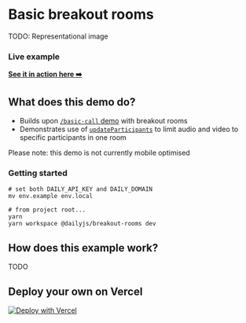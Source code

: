 # Basic breakout rooms

TODO: Representational image

### Live example

**[See it in action here ➡️](https://dailyjs-breakout.vercel.app)**

## What does this demo do?

- Builds upon [`/basic-call` demo](../basic-call) with breakout rooms
- Demonstrates use of [`updateParticipants`](https://docs.daily.co/reference#%EF%B8%8F-updateparticipant) to limit audio and video to specific participants in one room

Please note: this demo is not currently mobile optimised

### Getting started

```
# set both DAILY_API_KEY and DAILY_DOMAIN
mv env.example env.local

# from project root...
yarn
yarn workspace @dailyjs/breakout-rooms dev
```

## How does this example work?

TODO

## Deploy your own on Vercel

[![Deploy with Vercel](https://vercel.com/button)](https://vercel.com/new/daily-co/clone-flow?repository-url=https%3A%2F%2Fgithub.com%2Fdaily-demos%2Fexamples.git&env=DAILY_DOMAIN%2CDAILY_API_KEY&envDescription=Your%20Daily%20domain%20and%20API%20key%20can%20be%20found%20on%20your%20account%20dashboard&envLink=https%3A%2F%2Fdashboard.daily.co&project-name=daily-examples&repo-name=daily-examples)


